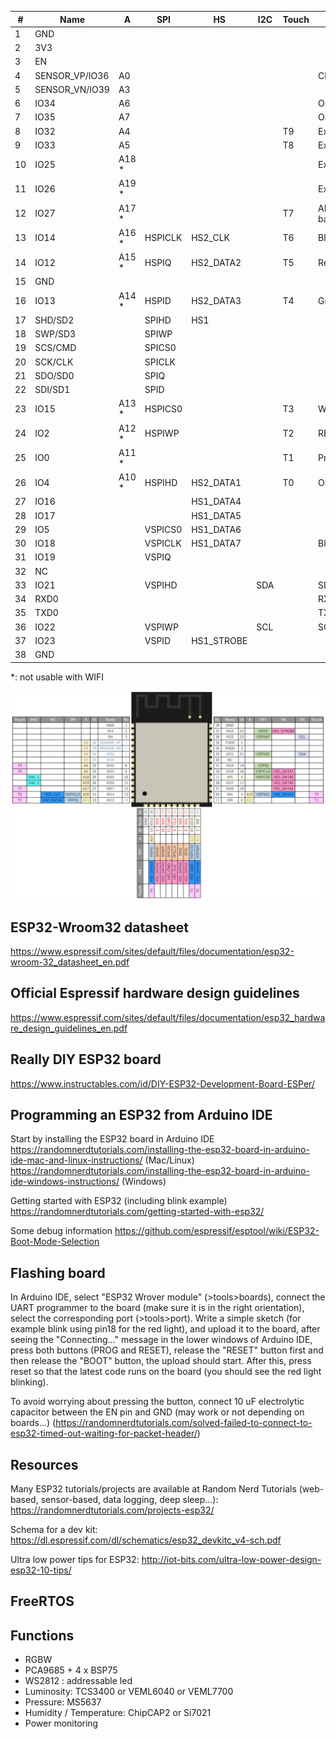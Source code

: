 | #  | Name           | A     | SPI     | HS         | I2C | Touch | Used        | RTC        |
|----|----------------|-------|---------|------------|-----|-------|-------------|------------|
| 1  | GND            |       |         |            |     |       |             |            |
| 2  | 3V3            |       |         |            |     |       |             |            |
| 3  | EN             |       |         |            |     |       |             |            |
| 4  | SENSOR_VP/IO36 | A0    |         |            |     |       | Charging    | RTC_GPIO0  |
| 5  | SENSOR_VN/IO39 | A3    |         |            |     |       |             | RTC_GPIO3  |
| 6  | IO34           | A6    |         |            |     |       | OneWire1    | RTC_GPIO4  |
| 7  | IO35           | A7    |         |            |     |       | OneWire2    | RTC_GPIO5  |
| 8  | IO32           | A4    |         |            |     | T9    | Ext3        | RTC_GPIO9  |
| 9  | IO33           | A5    |         |            |     | T8    | Ext4        | RTC_GPIO8  |
| 10 | IO25           | A18 * |         |            |     |       | Ext1        | RTC_GPIO6  |
| 11 | IO26           | A19 * |         |            |     |       | Ext2        | RTC_GPIO7  |
| 12 | IO27           | A17 * |         |            |     | T7    | ADC battery | RTC_GPIO17 |
| 13 | IO14           | A16 * | HSPICLK | HS2_CLK    |     | T6    | Blue        | RTC_GPIO16 |
| 14 | IO12           | A15 * | HSPIQ   | HS2_DATA2  |     | T5    | Red         | RTC_GPIO15 |
| 15 | GND            |       |         |            |     |       |             |            |
| 16 | IO13           | A14 * | HSPID   | HS2_DATA3  |     | T4    | Green       | RTC_GPIO14 |
| 17 | SHD/SD2        |       | SPIHD   | HS1        |     |       |             |            |
| 18 | SWP/SD3        |       | SPIWP   |            |     |       |             |            |
| 19 | SCS/CMD        |       | SPICS0  |            |     |       |             |            |
| 20 | SCK/CLK        |       | SPICLK  |            |     |       |             |            |
| 21 | SDO/SD0        |       | SPIQ    |            |     |       |             |            |
| 22 | SDI/SD1        |       | SPID    |            |     |       |             |            |
| 23 | IO15           | A13 * | HSPICS0 |            |     | T3    | White       | RTC_GPIO13 |
| 24 | IO2            | A12 * | HSPIWP  |            |     | T2    | RESERVED    | RTC_GPIO12 |
| 25 | IO0            | A11 * |         |            |     | T1    | Prog        | RTC_GPIO11 |
| 26 | IO4            | A10 * | HSPIHD  | HS2_DATA1  |     | T0    | OneWire1    | RTC_GPIO10 |
| 27 | IO16           |       |         | HS1_DATA4  |     |       |             |            |
| 28 | IO17           |       |         | HS1_DATA5  |     |       |             |            |
| 29 | IO5            |       | VSPICS0 | HS1_DATA6  |     |       |             |            |
| 30 | IO18           |       | VSPICLK | HS1_DATA7  |     |       | Blink LED   |            |
| 31 | IO19           |       | VSPIQ   |            |     |       |             |            |
| 32 | NC             |       |         |            |     |       |             |            |
| 33 | IO21           |       | VSPIHD  |            | SDA |       | SDA         |            |
| 34 | RXD0           |       |         |            |     |       | RX          |            |
| 35 | TXD0           |       |         |            |     |       | TX          |            |
| 36 | IO22           |       | VSPIWP  |            | SCL |       | SCL         |            |
| 37 | IO23           |       | VSPID   | HS1_STROBE |     |       |             |            |
| 38 | GND            |       |         |            |     |       |             |            |

*: not usable with WIFI

<img src="docs/esp-wroom-32_pinout_01.png">

## ESP32-Wroom32 datasheet

https://www.espressif.com/sites/default/files/documentation/esp32-wroom-32_datasheet_en.pdf

## Official Espressif hardware design guidelines

https://www.espressif.com/sites/default/files/documentation/esp32_hardware_design_guidelines_en.pdf

## Really DIY ESP32 board

https://www.instructables.com/id/DIY-ESP32-Development-Board-ESPer/

## Programming an ESP32 from Arduino IDE

Start by installing the ESP32 board in Arduino IDE
https://randomnerdtutorials.com/installing-the-esp32-board-in-arduino-ide-mac-and-linux-instructions/ (Mac/Linux)
https://randomnerdtutorials.com/installing-the-esp32-board-in-arduino-ide-windows-instructions/ (Windows)

Getting started with ESP32 (including blink example)
https://randomnerdtutorials.com/getting-started-with-esp32/

Some debug information
https://github.com/espressif/esptool/wiki/ESP32-Boot-Mode-Selection

## Flashing board

In Arduino IDE, select "ESP32 Wrover module" (>tools>boards), connect the UART programmer to the board (make sure it is in the right orientation), select the corresponding port (>tools>port). Write a simple sketch (for example blink using pin18 for the red light), and upload it to the board, after seeing the "Connecting..." message in the lower windows of Arduino IDE, press both buttons (PROG and RESET), release the "RESET" button first and then release the "BOOT" button, the upload should start. After this, press reset so that the latest code runs on the board (you should see the red light blinking).

To avoid worrying about pressing the button, connect 10 uF electrolytic capacitor between the EN pin and GND (may work or not depending on boards...)
(https://randomnerdtutorials.com/solved-failed-to-connect-to-esp32-timed-out-waiting-for-packet-header/)

## Resources

Many ESP32 tutorials/projects are available at Random Nerd Tutorials (web-based, sensor-based, data logging, deep sleep...):
https://randomnerdtutorials.com/projects-esp32/

Schema for a dev kit: https://dl.espressif.com/dl/schematics/esp32_devkitc_v4-sch.pdf

Ultra low power tips for ESP32: http://iot-bits.com/ultra-low-power-design-esp32-10-tips/

## FreeRTOS

## Functions

- RGBW
- PCA9685 + 4 x BSP75
- WS2812 : addressable led
- Luminosity: TCS3400 or VEML6040 or VEML7700
- Pressure: MS5637
- Humidity / Temperature: ChipCAP2 or Si7021
- Power monitoring
